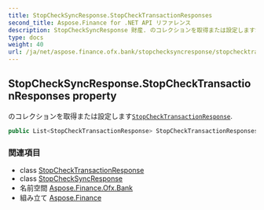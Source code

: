 ```yaml
---
title: StopCheckSyncResponse.StopCheckTransactionResponses
second_title: Aspose.Finance for .NET API リファレンス
description: StopCheckSyncResponse 財産. のコレクションを取得または設定しますStopCheckTransactionResponse.
type: docs
weight: 40
url: /ja/net/aspose.finance.ofx.bank/stopchecksyncresponse/stopchecktransactionresponses/
---
```

## StopCheckSyncResponse.StopCheckTransactionResponses property

のコレクションを取得または設定します[`StopCheckTransactionResponse`](../../stopchecktransactionresponse/).

```csharp
public List<StopCheckTransactionResponse> StopCheckTransactionResponses { get; set; }
```

### 関連項目

* class [StopCheckTransactionResponse](../../stopchecktransactionresponse/)
* class [StopCheckSyncResponse](../)
* 名前空間 [Aspose.Finance.Ofx.Bank](../../stopchecksyncresponse/)
* 組み立て [Aspose.Finance](../../../)


